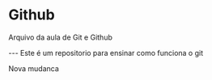 # Github

Arquivo da aula de Git e Github 

--- Este é um repositorio para ensinar como funciona o git

Nova mudanca

